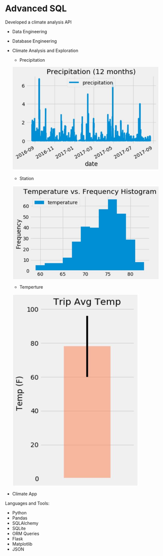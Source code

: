 # Advanced SQL

Developed a climate analysis API
- Data Engineering
- Database Engineering
- Climate Analysis and Exploration
  - Precipitation
  
  ![](ReadMe_Images/Precip.JPG)
  
  - Station
  
  ![](ReadMe_Images/Station.JPG)
  
  - Temperture
  
  ![](ReadMe_Images/Temp.JPG)
 
- Climate App

Languages and Tools:
- Python
- Pandas
- SQLAlchemy
- SQLite
- ORM Queries
- Flask
- Matplotlib
- JSON
